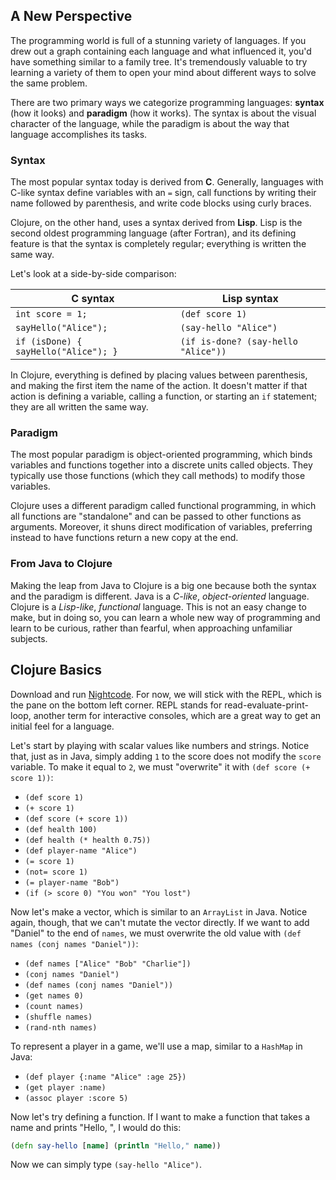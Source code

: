 ## A New Perspective

The programming world is full of a stunning variety of languages. If you drew out a graph containing each language and what influenced it, you'd have something similar to a family tree. It's tremendously valuable to try learning a variety of them to open your mind about different ways to solve the same problem.

There are two primary ways we categorize programming languages: **syntax** (how it looks) and **paradigm** (how it works). The syntax is about the visual character of the language, while the paradigm is about the way that language accomplishes its tasks.

### Syntax

The most popular syntax today is derived from **C**. Generally, languages with C-like syntax define variables with an `=` sign, call functions by writing their name followed by parenthesis, and write code blocks using curly braces.

Clojure, on the other hand, uses a syntax derived from **Lisp**. Lisp is the second oldest programming language (after Fortran), and its defining feature is that the syntax is completely regular; everything is written the same way.

Let's look at a side-by-side comparison:

| **C syntax**                         | **Lisp syntax**                     |
|--------------------------------------|-------------------------------------|
| `int score = 1;`                     | `(def score 1)`                     |
| `sayHello("Alice");`                 | `(say-hello "Alice")`               |
| `if (isDone) { sayHello("Alice"); }` | `(if is-done? (say-hello "Alice"))` |

In Clojure, everything is defined by placing values between parenthesis, and making the first item the name of the action. It doesn't matter if that action is defining a variable, calling a function, or starting an `if` statement; they are all written the same way.

### Paradigm

The most popular paradigm is object-oriented programming, which binds variables and functions together into a discrete units called objects. They typically use those functions (which they call methods) to modify those variables.

Clojure uses a different paradigm called functional programming, in which all functions are "standalone" and can be passed to other functions as arguments. Moreover, it shuns direct modification of variables, preferring instead to have functions return a new copy at the end.

### From Java to Clojure

Making the leap from Java to Clojure is a big one because both the syntax and the paradigm is different. Java is a *C-like*, *object-oriented* language. Clojure is a *Lisp-like*, *functional* language. This is not an easy change to make, but in doing so, you can learn a whole new way of programming and learn to be curious, rather than fearful, when approaching unfamiliar subjects.

## Clojure Basics

Download and run [Nightcode](https://sekao.net/nightcode/). For now, we will stick with the REPL, which is the pane on the bottom left corner. REPL stands for read-evaluate-print-loop, another term for interactive consoles, which are a great way to get an initial feel for a language.

Let's start by playing with scalar values like numbers and strings. Notice that, just as in Java, simply adding `1` to the score does not modify the `score` variable. To make it equal to `2`, we must "overwrite" it with `(def score (+ score 1))`:

* `(def score 1)`
* `(+ score 1)`
* `(def score (+ score 1))`
* `(def health 100)`
* `(def health (* health 0.75))`
* `(def player-name "Alice")`
* `(= score 1)`
* `(not= score 1)`
* `(= player-name "Bob")`
* `(if (> score 0) "You won" "You lost")`

Now let's make a vector, which is similar to an `ArrayList` in Java. Notice again, though, that we can't mutate the vector directly. If we want to add "Daniel" to the end of `names`, we must overwrite the old value with `(def names (conj names "Daniel"))`:

* `(def names ["Alice" "Bob" "Charlie"])`
* `(conj names "Daniel")`
* `(def names (conj names "Daniel"))`
* `(get names 0)`
* `(count names)`
* `(shuffle names)`
* `(rand-nth names)`

To represent a player in a game, we'll use a map, similar to a `HashMap` in Java:

* `(def player {:name "Alice" :age 25})`
* `(get player :name)`
* `(assoc player :score 5)`

Now let's try defining a function. If I want to make a function that takes a name and prints "Hello, <name>", I would do this:

```clojure
(defn say-hello [name] (println "Hello," name))
```

Now we can simply type `(say-hello "Alice")`.
